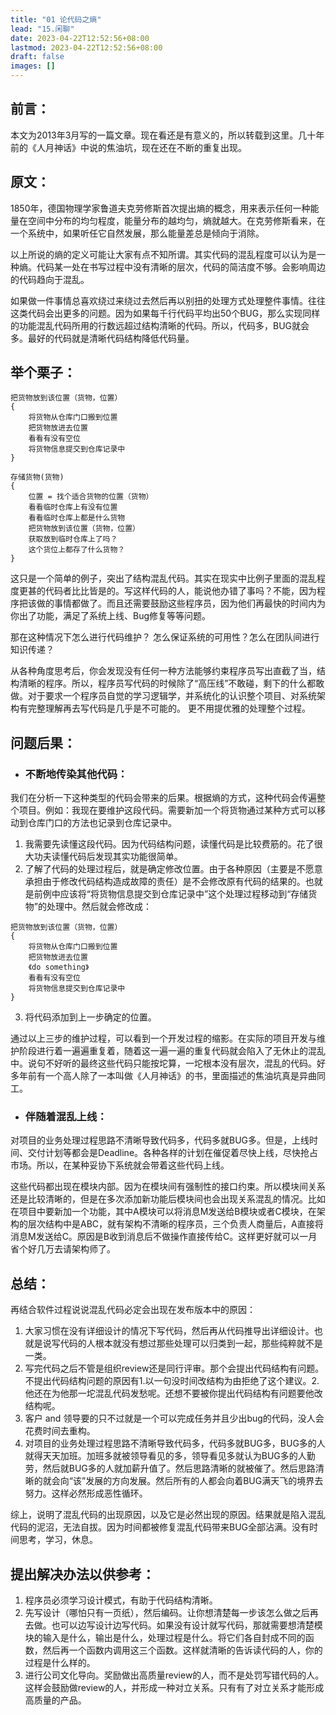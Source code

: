 ```yaml
---
title: "01 论代码之熵"
lead: "15.闲聊"
date: 2023-04-22T12:52:56+08:00
lastmod: 2023-04-22T12:52:56+08:00
draft: false
images: []
---
```


## 前言：
本文为2013年3月写的一篇文章。现在看还是有意义的，所以转载到这里。几十年前的《人月神话》中说的焦油坑，现在还在不断的重复出现。

## 原文：
1850年，德国物理学家鲁道夫克劳修斯首次提出熵的概念，用来表示任何一种能量在空间中分布的均匀程度，能量分布的越均匀，熵就越大。在克劳修斯看来，在一个系统中，如果听任它自然发展，那么能量差总是倾向于消除。 

以上所说的熵的定义可能让大家有点不知所谓。其实代码的混乱程度可以认为是一种熵。代码某一处在书写过程中没有清晰的层次，代码的简洁度不够。会影响周边的代码趋向于混乱。

如果做一件事情总喜欢绕过来绕过去然后再以别扭的处理方式处理整件事情。往往这类代码会出更多的问题。因为如果每千行代码平均出50个BUG，那么实现同样的功能混乱代码所用的行数远超过结构清晰的代码。所以，代码多，BUG就会多。最好的代码就是清晰代码结构降低代码量。 

## 举个栗子： 
```
把货物放到该位置（货物，位置） 
{ 
    将货物从仓库门口搬到位置 
    把货物放进去位置
    看看有没有空位
    将货物信息提交到仓库记录中 
} 

存储货物(货物) 
{ 
    位置 = 找个适合货物的位置（货物） 
    看看临时仓库上有没有位置
    看看临时仓库上都是什么货物
    把货物放到该位置（货物，位置） 
    获取放到临时仓库上了吗？
    这个货位上都存了什么货物？
} 
```

这只是一个简单的例子，突出了结构混乱代码。其实在现实中比例子里面的混乱程度更甚的代码者比比皆是的。写这样代码的人，能说他办错了事吗？不能，因为程序把该做的事情都做了。而且还需要鼓励这些程序员，因为他们再最快的时间内为你出了功能，满足了系统上线、Bug修复等等问题。

那在这种情况下怎么进行代码维护？ 怎么保证系统的可用性？怎么在团队间进行知识传递？

从各种角度思考后，你会发现没有任何一种方法能够约束程序员写出直截了当，结构清晰的程序。所以，程序员写代码的时候除了“高压线”不敢碰，剩下的什么都敢做。对于要求一个程序员自觉的学习逻辑学，并系统化的认识整个项目、对系统架构有完整理解再去写代码是几乎是不可能的。 更不用提优雅的处理整个过程。

## 问题后果：

* ### 不断地传染其他代码：

我们在分析一下这种类型的代码会带来的后果。根据熵的方式，这种代码会传遍整个项目。例如：我现在要维护这段代码。需要新加一个将货物通过某种方式可以移动到仓库门口的方法也记录到仓库记录中。 
1. 我需要先读懂这段代码。因为代码结构问题，读懂代码是比较费筋的。花了很大功夫读懂代码后发现其实功能很简单。 
2. 了解了代码的处理过程后，就是确定修改位置。由于各种原因（主要是不愿意承担由于修改代码结构造成故障的责任）是不会修改原有代码的结果的。也就是前例中应该将“将货物信息提交到仓库记录中”这个处理过程移动到“存储货物”的处理中。然后就会修改成： 
```
把货物放到该位置（货物，位置） 
{ 
    将货物从仓库门口搬到位置 
    把货物放进去位置
    《do something》 
    看看有没有空位
    将货物信息提交到仓库记录中 
} 
```
3. 将代码添加到上一步确定的位置。 

通过以上三步的维护过程，可以看到一个开发过程的缩影。在实际的项目开发与维护阶段进行着一遍遍重复着，随着这一遍一遍的重复代码就会陷入了无休止的混乱中。说句不好听的最终这些代码只能按坨算，一坨根本没有层次，混乱的代码。好多年前有一个高人除了一本叫做《人月神话》的书，里面描述的焦油坑真是异曲同工。

* ### 伴随着混乱上线：
对项目的业务处理过程思路不清晰导致代码多，代码多就BUG多。但是，上线时间、交付计划等都会是Deadline。各种各样的计划在催促着尽快上线，尽快抢占市场。所以，在某种妥协下系统就会带着这些代码上线。

这些代码都出现在模块内部。因为在模块间有强制性的接口约束。所以模块间关系还是比较清晰的，但是在多次添加新功能后模块间也会出现关系混乱的情况。比如在项目中要新加一个功能，其中A模块可以将消息M发送给B模块或者C模块，在架构的层次结构中是ABC，就有架构不清晰的程序员，三个负责人商量后，A直接将消息M发送给C。原因是B收到消息后不做操作直接传给C。这样更好就可以一月省个好几万去请架构师了。


## 总结：

再结合软件过程说说混乱代码必定会出现在发布版本中的原因： 
1. 大家习惯在没有详细设计的情况下写代码，然后再从代码推导出详细设计。也就是说写代码的人根本就没有想过那些处理可以归类到一起，那些纯粹就不是一类。 
2. 写完代码之后不管是组织review还是同行评审。那个会提出代码结构有问题。不提出代码结构问题的原因有1.以一句没时间改结构为由拒绝了这个建议。2.他还在为他那一坨混乱代码发愁呢。还想不要被你提出代码结构有问题要他改结构呢。 
3. 客户 and 领导要的只不过就是一个可以完成任务并且少出bug的代码，没人会花费时间去重构。 
4. 对项目的业务处理过程思路不清晰导致代码多，代码多就BUG多，BUG多的人就得天天加班。加班多就被领导看见的多，领导看见多就认为BUG多的人勤劳，然后就BUG多的人就加薪升值了。然后思路清晰的就被催了。然后思路清晰的就会向“该”发展的方向发展。然后所有的人都会向着BUG满天飞的境界去努力。这样必然形成恶性循环。 

综上，说明了混乱代码的出现原因，以及它是必然出现的原因。结果就是陷入混乱代码的泥沼，无法自拔。因为时间都被修复混乱代码带来BUG全部沾满。没有时间思考，学习，休息。 

## 提出解决办法以供参考： 
1. 程序员必须学习设计模式，有助于代码结构清晰。 
2. 先写设计（哪怕只有一页纸），然后编码。让你想清楚每一步该怎么做之后再去做。也可以边写设计边写代码。如果没有设计就写代码，那就需要想清楚模块的输入是什么，输出是什么，处理过程是什么。将它们各自封成不同的函数，然后再一个函数内调用这三个函数。这样就清晰的告诉读代码的人，你的过程是什么样的。 
3. 进行公司文化导向。奖励做出高质量review的人，而不是处罚写错代码的人。这样会鼓励做review的人，并形成一种对立关系。只有有了对立关系才能形成高质量的产品。 
